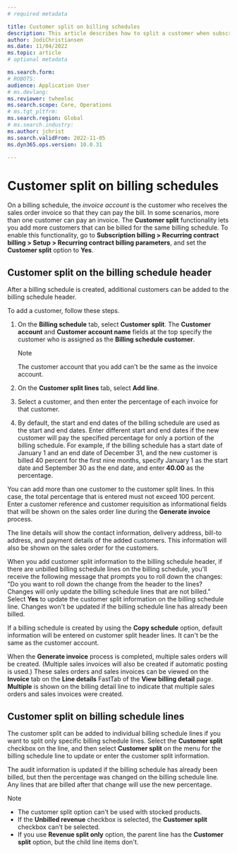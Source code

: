 ```yaml
---
# required metadata

title: Customer split on billing schedules
description: This article describes how to split a customer when subscription billing is used. 
author: JodiChristiansen
ms.date: 11/04/2022
ms.topic: article
# optional metadata

ms.search.form:  
# ROBOTS: 
audience: Application User
# ms.devlang: 
ms.reviewer: twheeloc
ms.search.scope: Core, Operations
# ms.tgt_pltfrm: 
ms.search.region: Global
# ms.search.industry: 
ms.author: jchrist
ms.search.validFrom: 2022-11-05
ms.dyn365.ops.version: 10.0.31

---
```

# Customer split on billing schedules

On a billing schedule, the *invoice account* is the customer who receives the sales order invoice so that they can pay the bill. In some scenarios, more than one customer can pay an invoice. The **Customer split** functionality lets you add more customers that can be billed for the same billing schedule. To enable this functionality, go to **Subscription billing \> Recurring contract billing \> Setup \> Recurring contract billing parameters**, and set the **Customer split** option to **Yes**.

## Customer split on the billing schedule header

After a billing schedule is created, additional customers can be added to the billing schedule header.

To add a customer, follow these steps.

1. On the **Billing schedule** tab, select **Customer split**. The **Customer account** and **Customer account name** fields at the top specify the customer who is assigned as the **Billing schedule customer**.

    > [!NOTE]
    > The customer account that you add can't be the same as the invoice account.

2. On the **Customer split lines** tab, select **Add line**.
3. Select a customer, and then enter the percentage of each invoice for that customer.
4. By default, the start and end dates of the billing schedule are used as the start and end dates. Enter different start and end dates if the new customer will pay the specified percentage for only a portion of the billing schedule. For example, if the billing schedule has a start date of January 1 and an end date of December 31, and the new customer is billed 40 percent for the first nine months, specify January 1 as the start date and September 30 as the end date, and enter **40.00** as the percentage.

You can add more than one customer to the customer split lines. In this case, the total percentage that is entered must not exceed 100 percent. Enter a customer reference and customer requisition as informational fields that will be shown on the sales order line during the **Generate invoice** process.

The line details will show the contact information, delivery address, bill-to address, and payment details of the added customers. This information will also be shown on the sales order for the customers.

When you add customer split information to the billing schedule header, if there are unbilled billing schedule lines on the billing schedule, you'll receive the following message that prompts you to roll down the changes: "Do you want to roll down the change from the header to the lines? Changes will only update the billing schedule lines that are not billed." Select **Yes** to update the customer split information on the billing schedule line. Changes won't be updated if the billing schedule line has already been billed.

If a billing schedule is created by using the **Copy schedule** option, default information will be entered on customer split header lines. It can't be the same as the customer account.

When the **Generate invoice** process is completed, multiple sales orders will be created. (Multiple sales invoices will also be created if automatic posting is used.) These sales orders and sales invoices can be viewed on the **Invoice** tab on the **Line details** FastTab of the **View billing detail** page. **Multiple** is shown on the billing detail line to indicate that multiple sales orders and sales invoices were created.

## Customer split on billing schedule lines

The customer split can be added to individual billing schedule lines if you want to split only specific billing schedule lines. Select the **Customer split** checkbox on the line, and then select **Customer split** on the menu for the billing schedule line to update or enter the customer split information.

The audit information is updated if the billing schedule has already been billed, but then the percentage was changed on the billing schedule line. Any lines that are billed after that change will use the new percentage.

> [!NOTE]
> - The customer split option can't be used with stocked products.
> - If the **Unbilled revenue** checkbox is selected, the **Customer split** checkbox can't be selected.
> - If you use **Revenue split only** option, the parent line has the **Customer split** option, but the child line items don't.
